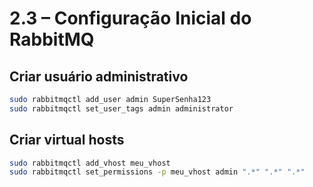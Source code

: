 # 2.3 – Configuração Inicial do RabbitMQ

## Criar usuário administrativo
```bash
sudo rabbitmqctl add_user admin SuperSenha123
sudo rabbitmqctl set_user_tags admin administrator
```

## Criar virtual hosts
```bash
sudo rabbitmqctl add_vhost meu_vhost
sudo rabbitmqctl set_permissions -p meu_vhost admin ".*" ".*" ".*"
```